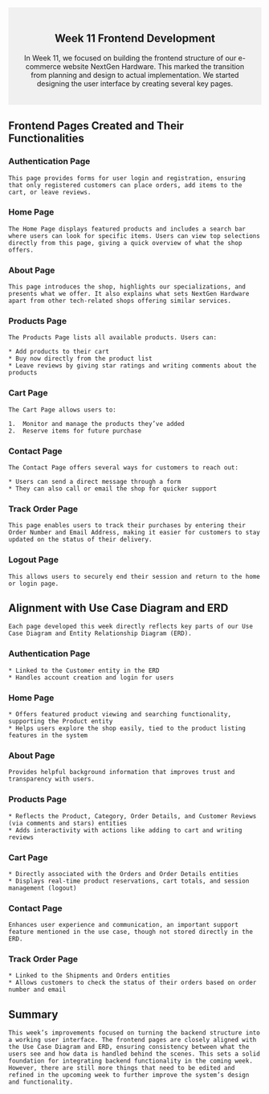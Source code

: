 <div align="center" style="background-color: #f0f0f0; padding: 20px;">

## Week 11 Frontend Development

In Week 11, we focused on building the frontend structure of our e-commerce website NextGen Hardware. This marked the transition from planning and design to actual implementation. We started designing the user interface by creating several key pages.
</div>

## Frontend Pages Created and Their Functionalities

### Authentication Page

    This page provides forms for user login and registration, ensuring that only registered customers can place orders, add items to the cart, or leave reviews.

### Home Page

    The Home Page displays featured products and includes a search bar where users can look for specific items. Users can view top selections directly from this page, giving a quick overview of what the shop offers.

### About Page

    This page introduces the shop, highlights our specializations, and presents what we offer. It also explains what sets NextGen Hardware apart from other tech-related shops offering similar services.

### Products Page

    The Products Page lists all available products. Users can:

    * Add products to their cart
    * Buy now directly from the product list
    * Leave reviews by giving star ratings and writing comments about the products

### Cart Page

    The Cart Page allows users to:

    1.  Monitor and manage the products they’ve added
    2.  Reserve items for future purchase

### Contact Page

    The Contact Page offers several ways for customers to reach out:

    * Users can send a direct message through a form
    * They can also call or email the shop for quicker support

### Track Order Page

    This page enables users to track their purchases by entering their Order Number and Email Address, making it easier for customers to stay updated on the status of their delivery.

### Logout Page

    This allows users to securely end their session and return to the home or login page.

## Alignment with Use Case Diagram and ERD

    Each page developed this week directly reflects key parts of our Use Case Diagram and Entity Relationship Diagram (ERD).

### Authentication Page

    * Linked to the Customer entity in the ERD
    * Handles account creation and login for users

### Home Page

    * Offers featured product viewing and searching functionality, supporting the Product entity
    * Helps users explore the shop easily, tied to the product listing features in the system

### About Page

    Provides helpful background information that improves trust and transparency with users.

### Products Page

    * Reflects the Product, Category, Order Details, and Customer Reviews (via comments and stars) entities
    * Adds interactivity with actions like adding to cart and writing reviews

### Cart Page

    * Directly associated with the Orders and Order Details entities
    * Displays real-time product reservations, cart totals, and session management (logout)

### Contact Page

    Enhances user experience and communication, an important support feature mentioned in the use case, though not stored directly in the ERD.

### Track Order Page

    * Linked to the Shipments and Orders entities
    * Allows customers to check the status of their orders based on order number and email

## Summary

    This week’s improvements focused on turning the backend structure into a working user interface. The frontend pages are closely aligned with the Use Case Diagram and ERD, ensuring consistency between what the users see and how data is handled behind the scenes. This sets a solid foundation for integrating backend functionality in the coming week. However, there are still more things that need to be edited and refined in the upcoming week to further improve the system’s design and functionality.
